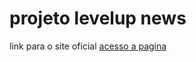 # projeto levelup news
link para o site oficial
<a href="https://gabrieloliveira-crtl.github.io/projeto-levelup-news/LevelUPNEWS/projeto1.html">acesso a pagina</a>
 
